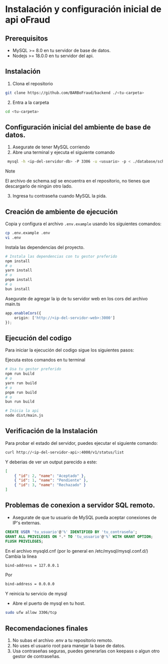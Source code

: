 # Instalación y configuración inicial de api oFraud

## Prerequisitos

- MySQL >= 8.0 en tu servidor de base de datos.
- Nodejs >= 18.0.0 en tu servidor del api.

## Instalación

1. Clona el repositorio

```bash
git clone https://github.com/BARBoFraud/backend ./<tu-carpeta>

```

2. Entra a la carpeta

```bash
cd <tu-carpeta>

```

## Configuración inicial del ambiente de base de datos.

1. Asegurate de tener MySQL corriendo
2. Abre una terminal y ejecuta el siguiente comando

```bash
 mysql -h <ip-del-servidor-db> -P 3306 -u <usuario> -p < ./database/schema.sql
```

> [!NOTE]
> El archivo de schema.sql se encuentra en el repositorio, no tienes que descargarlo de ningún otro lado.

3. Ingresa tu contraseña cuando MySQL la pida.

## Creación de ambiente de ejecución

Copia y configura el archivo `.env.example` usando los siguientes comandos:

```bash
cp .env.example .env
vi .env
```

Instala las dependencias del proyecto.

```bash
# Instala las dependencias con tu gestor preferido
npm install
# o
yarn install
# o
pnpm install
# o
bun install
```

Asegurate de agregar la ip de tu servidor web en los cors del archivo main.ts

```typescript
app.enableCors({
    origin: ['http://<ip-del-servidor-web>:3000']
});
```

## Ejecución del codigo

Para iniciar la ejecución del codigo sigue los siguientes pasos:

Ejecuta estos comandos en tu terminal

```bash
# Usa tu gestor preferido
npm run build
# o
yarn run build
# o
pnpm run build
# o
bun run build
```

```bash
# Inicia la api
node dist/main.js
```

## Verificación de la Instalación

Para probar el estado del servidor, puedes ejecutar el siguiente comando:

```bash
curl http://<ip-del-servidor-api>:4000/v1/status/list
```

Y deberias de ver un output parecido a este:

```json
[
    { "id": 2, "name": "Aceptado" },
    { "id": 1, "name": "Pendiente" },
    { "id": 3, "name": "Rechazado" }
]
```

## Problemas de conexion a servidor SQL remoto.

- Asegurate de que tu usuario de MySQL pueda aceptar conexiones de IP's externas.

```sql
CREATE USER 'tu_usuario'@'%' IDENTIFIED BY 'tu_contraseña';
GRANT ALL PRIVILEGES ON *.* TO 'tu_usuario'@'%' WITH GRANT OPTION;
FLUSH PRIVILEGES;
```

En el archivo mysqld.cnf (por lo general en /etc/mysql/mysql.conf.d/)
Cambia la linea

```bash
bind-address = 127.0.0.1
```

Por

```bash
bind-address = 0.0.0.0
```

Y reinicia tu servicio de mysql

- Abre el puerto de mysql en tu host.

```bash
sudo ufw allow 3306/tcp
```

## Recomendaciones finales

1. No subas el archivo .env a tu repositorio remoto.
2. No uses el usuario root para manejar la base de datos.
3. Usa contraseñas seguras, puedes generarlas con keepass o algun otro gestor de contraseñas.
